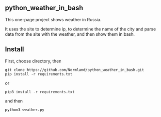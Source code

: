 ## python_weather_in_bash
This one-page project shows weather in Russia.

It uses the site to determine ip, to determine the name of the city and parse data from the site with the weather, and then show them in bash.

## Install

First, choose directory, then

```
git clone https://github.com/Normland/python_weather_in_bash.git
pip install -r requirements.txt
```
or 
```
pip3 install -r requirements.txt
```
and then
```
python3 weather.py
```
